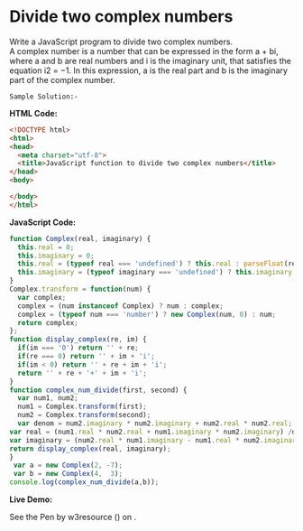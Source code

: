 # Divide two complex numbers

Write a JavaScript program to divide two complex numbers.  
A complex number is a number that can be expressed in the form a + bi, where a and b are real numbers and i is the imaginary unit, that satisfies the equation i2 = −1. In this expression, a is the real part and b is the imaginary part of the complex number.

```
Sample Solution:-
```

**HTML Code:**

```html
<!DOCTYPE html>
<html>
<head>
  <meta charset="utf-8">
  <title>JavaScript function to divide two complex numbers</title>
</head>
<body>

</body>
</html>

```

**JavaScript Code:**

```js
function Complex(real, imaginary) {
  this.real = 0;
  this.imaginary = 0;
  this.real = (typeof real === 'undefined') ? this.real : parseFloat(real);
  this.imaginary = (typeof imaginary === 'undefined') ? this.imaginary : parseFloat(imaginary);
}
Complex.transform = function(num) {
  var complex;
  complex = (num instanceof Complex) ? num : complex;
  complex = (typeof num === 'number') ? new Complex(num, 0) : num;
  return complex;
};
function display_complex(re, im) {
  if(im === '0') return '' + re;
  if(re === 0) return '' + im + 'i';
  if(im < 0) return '' + re + im + 'i';
  return '' + re + '+' + im + 'i';
}
function complex_num_divide(first, second) {
  var num1, num2;
  num1 = Complex.transform(first);
  num2 = Complex.transform(second);
  var denom = num2.imaginary * num2.imaginary + num2.real * num2.real;
var real = (num1.real * num2.real + num1.imaginary * num2.imaginary) /denom;
var imaginary = (num2.real * num1.imaginary - num1.real * num2.imaginary) /denom; 
return display_complex(real, imaginary);   
}
 var a = new Complex(2, -7);
 var b = new Complex(4,  3);
console.log(complex_num_divide(a,b));

```

**Live Demo:**

<section class="expand-codepen"><p data-height="380" data-theme-id="0" data-slug-hash="jGLepN" data-default-tab="js,result" data-user="w3resource" data-embed-version="2" data-pen-title="JavaScript - common-editor-exercises" data-editable="true" class="codepen">See the Pen by w3resource () on .</p><codepen></codepen></section>